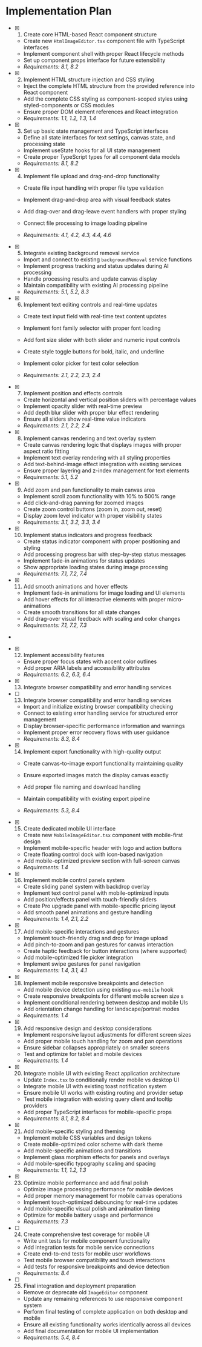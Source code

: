 # Implementation Plan

- [x] 1. Create core HTML-based React component structure

  - Create new `HtmlImageEditor.tsx` component file with TypeScript interfaces
  - Implement component shell with proper React lifecycle methods
  - Set up component props interface for future extensibility
  - _Requirements: 8.1, 8.2_

- [x] 2. Implement HTML structure injection and CSS styling

  - Inject the complete HTML structure from the provided reference into React component
  - Add the complete CSS styling as component-scoped styles using styled-components or CSS modules
  - Ensure proper DOM element references and React integration
  - _Requirements: 1.1, 1.2, 1.3, 1.4_

- [x] 3. Set up basic state management and TypeScript interfaces

  - Define all state interfaces for text settings, canvas state, and processing state
  - Implement useState hooks for all UI state management
  - Create proper TypeScript types for all component data models
  - _Requirements: 8.1, 8.2_

- [x] 4. Implement file upload and drag-and-drop functionality

  - Create file input handling with proper file type validation
  - Implement drag-and-drop area with visual feedback states
  - Add drag-over and drag-leave event handlers with proper styling

  - Connect file processing to image loading pipeline
  - _Requirements: 4.1, 4.2, 4.3, 4.4, 4.6_

- [x] 5. Integrate existing background removal service

  - Import and connect to existing `backgroundRemoval` service functions
  - Implement progress tracking and status updates during AI processing
  - Handle processing results and update canvas display
  - Maintain compatibility with existing AI processing pipeline
  - _Requirements: 5.1, 5.2, 8.3_

- [x] 6. Implement text editing controls and real-time updates

  - Create text input field with real-time text content updates
  - Implement font family selector with proper font loading

  - Add font size slider with both slider and numeric input controls
  - Create style toggle buttons for bold, italic, and underline
  - Implement color picker for text color selection
  - _Requirements: 2.1, 2.2, 2.3, 2.4_

- [x] 7. Implement position and effects controls

  - Create horizontal and vertical position sliders with percentage values
  - Implement opacity slider with real-time preview
  - Add depth blur slider with proper blur effect rendering
  - Ensure all sliders show real-time value indicators
  - _Requirements: 2.1, 2.2, 2.4_

- [x] 8. Implement canvas rendering and text overlay system

  - Create canvas rendering logic that displays images with proper aspect ratio fitting
  - Implement text overlay rendering with all styling properties
  - Add text-behind-image effect integration with existing services
  - Ensure proper layering and z-index management for text elements
  - _Requirements: 5.1, 5.2_

- [x] 9. Add zoom and pan functionality to main canvas area

  - Implement scroll zoom functionality with 10% to 500% range
  - Add click-and-drag panning for zoomed images
  - Create zoom control buttons (zoom in, zoom out, reset)
  - Display zoom level indicator with proper visibility states
  - _Requirements: 3.1, 3.2, 3.3, 3.4_

- [x] 10. Implement status indicators and progress feedback

  - Create status indicator component with proper positioning and styling
  - Add processing progress bar with step-by-step status messages
  - Implement fade-in animations for status updates
  - Show appropriate loading states during image processing
  - _Requirements: 7.1, 7.2, 7.4_

- [x] 11. Add smooth animations and hover effects

  - Implement fade-in animations for image loading and UI elements
  - Add hover effects for all interactive elements with proper micro-animations
  - Create smooth transitions for all state changes
  - Add drag-over visual feedback with scaling and color changes
  - _Requirements: 7.1, 7.2, 7.3_

-

- [x] 12. Implement accessibility features

  - Ensure proper focus states with accent color outlines
  - Add proper ARIA labels and accessibility attributes
  - _Requirements: 6.2, 6.3, 6.4_

- [x] 13. Integrate browser compatibility and error handling services

- [ ] 13. Integrate browser compatibility and error handling services

  - Import and initialize existing browser compatibility checking
  - Connect to existing error handling service for structured error management
  - Display browser-specific performance information and warnings
  - Implement proper error recovery flows with user guidance
  - _Requirements: 8.3, 8.4_

- [x] 14. Implement export functionality with high-quality output

  - Create canvas-to-image export functionality maintaining quality

  - Ensure exported images match the display canvas exactly
  - Add proper file naming and download handling
  - Maintain compatibility with existing export pipeline
  - _Requirements: 5.3, 8.4_

- [x] 15. Create dedicated mobile UI interface

  - Create new `MobileImageEditor.tsx` component with mobile-first design
  - Implement mobile-specific header with logo and action buttons
  - Create floating control dock with icon-based navigation
  - Add mobile-optimized preview section with full-screen canvas
  - _Requirements: 1.4_

- [x] 16. Implement mobile control panels system

  - Create sliding panel system with backdrop overlay
  - Implement text control panel with mobile-optimized inputs
  - Add position/effects panel with touch-friendly sliders
  - Create Pro upgrade panel with mobile-specific pricing layout
  - Add smooth panel animations and gesture handling
  - _Requirements: 1.4, 2.1, 2.2_

- [x] 17. Add mobile-specific interactions and gestures

  - Implement touch-friendly drag and drop for image upload
  - Add pinch-to-zoom and pan gestures for canvas interaction
  - Create haptic feedback for button interactions (where supported)
  - Add mobile-optimized file picker integration
  - Implement swipe gestures for panel navigation
  - _Requirements: 1.4, 3.1, 4.1_

- [x] 18. Implement mobile responsive breakpoints and detection

  - Add mobile device detection using existing `use-mobile` hook
  - Create responsive breakpoints for different mobile screen size
    s
  - Implement conditional rendering between desktop and mobile UIs
  - Add orientation change handling for landscape/portrait modes
  - _Requirements: 1.4_

- [x] 19. Add responsive design and desktop considerations

  - Implement responsive layout adjustments for different screen sizes
  - Add proper mobile touch handling for zoom and pan operations
  - Ensure sidebar collapses appropriately on smaller screens
  - Test and optimize for tablet and mobile devices
  - _Requirements: 1.4_

- [x] 20. Integrate mobile UI with existing React application architecture

  - Update `Index.tsx` to conditionally render mobile vs desktop UI
  - Integrate mobile UI with existing toast notification system
  - Ensure mobile UI works with existing routing and provider setup
  - Test mobile integration with existing query client and tooltip providers
  - Add proper TypeScript interfaces for mobile-specific props
  - _Requirements: 8.1, 8.2, 8.4_

- [x] 21. Add mobile-specific styling and theming

  - Implement mobile CSS variables and design tokens
  - Create mobile-optimized color scheme with dark theme
  - Add mobile-specific animations and transitions
  - Implement glass morphism effects for panels and overlays
  - Add mobile-specific typography scaling and spacing
  - _Requirements: 1.1, 1.2, 1.3_

- [x] 23. Optimize mobile performance and add final polish

  - Optimize image processing performance for mobile devices
  - Add proper memory management for mobile canvas operations
  - Implement touch-optimized debouncing for real-time updates
  - Add mobile-specific visual polish and animation timing
  - Optimize for mobile battery usage and performance
  - _Requirements: 7.3_

- [ ] 24. Create comprehensive test coverage for mobile UI

  - Write unit tests for mobile component functionality
  - Add integration tests for mobile service connections
  - Create end-to-end tests for mobile user workflows
  - Test mobile browser compatibility and touch interactions
  - Add tests for responsive breakpoints and device detection
  - _Requirements: 8.4_

- [ ] 25. Final integration and deployment preparation
  - Remove or deprecate old `ImageEditor` component
  - Update any remaining references to use responsive component system
  - Perform final testing of complete application on both desktop and mobile
  - Ensure all existing functionality works identically across all devices
  - Add final documentation for mobile UI implementation
  - _Requirements: 5.4, 8.4_
